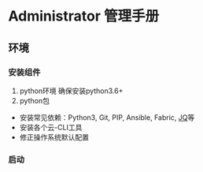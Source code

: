 # Administrator 管理手册

## 环境

### 安装组件

1. python环境
确保安装python3.6+
2. python包

* 安装常见依赖：Python3, Git, PIP, Ansible, Fabric, [JQ](https://stedolan.github.io/jq/)等
* 安装各个云-CLI工具
* 修正操作系统默认配置

### 启动

